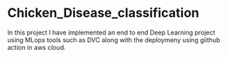 # Chicken_Disease_classification
In this project I have implemented an end to end Deep Learning project using MLops tools such as DVC along with the deploymeny using giithub action in aws cloud.
